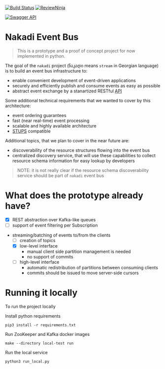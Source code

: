 [![Build Status](https://travis-ci.org/zalando/nakadi.svg)](https://travis-ci.org/zalando/nakadi) [![ReviewNinja](https://app.review.ninja/44234368/badge)](https://app.review.ninja/zalando/nakadi)

[![Swagger API](http://online.swagger.io/validator?url=https://raw.githubusercontent.com/zalando/nakadi/master/nakadi/swagger.yaml)](http://online.swagger.io/validator/debug?url=https://raw.githubusercontent.com/zalando/nakadi/master/nakadi/swagger.yaml)

Nakadi Event Bus
=====================

> This is a prototype and a proof of concept project for now implemented in python.

The goal of the `nakadi` project (ნაკადი means `stream` in Georgian language) is to build an event bus infrastructure to:

*  enable convenient development of event-driven applications
*  securely and efficiently publish and consume events as easy as possible
*  abstract event exchange by a stanartized RESTful [API](/nakadi/swagger.yaml)

Some additional technical requirements that we wanted to cover by this architecture:

* event ordering guarantees
* fast (near real-time) event processing
* scalable and highly available architecture
* [STUPS](https://stups.io/) compatible

Additional topics, that we plan to cover in the near future are: 

* discoverability of the resource structures flowing into the event bus
* centralized discovery service, that will use these capabilities to collect resource schema information for easy lookup by developers

> NOTE: it is not really clear if the resource schema discoverability service should be part of `nakadi` event bus

What does the prototype already have?
=====================================

* [x] REST abstraction over Kafka-like queues
* [ ] support of event filtering per Subscription
* streaming/batching of events to/from the clients
  * [ ] creation of topics
  * [x] low-level interface
    * manual client side partition management is needed
    * no support of commits
  * [ ] high-level interface
    * automatic redistribution of partitions between consuming clients
    * commits should be issued to move server-side cursors

Running it locally
==================

To run the project locally

Install python requirements

    pip3 install -r requirements.txt

Run ZooKeeper and Kafka docker images

    make --directory local-test run
    
Run the local service

    python3 run_local.py
